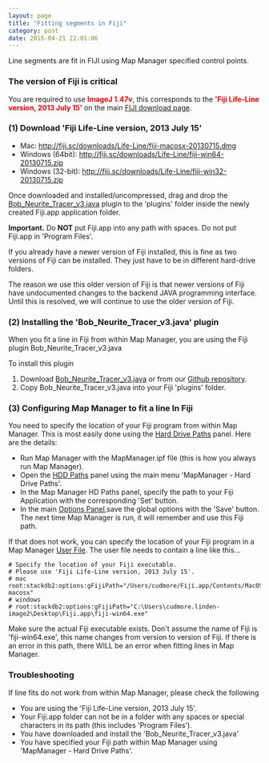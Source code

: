 ```yaml
---
layout: page
title: "Fitting segments in Fiji"
category: post
date: 2015-04-21 22:01:06
---
```

 
Line segments are fit in FIJI using Map Manager specified control points.

### The version of Fiji is critical

You are required to use <font color="red"><strong>ImageJ 1.47v</strong></font>, this corresponds to the <font color="red"><strong>'Fiji Life-Line version, 2013 July 15'</strong></font> on the main [FIJI download page][1].

### (1) Download 'Fiji Life-Line version, 2013 July 15'
  - Mac: http://fiji.sc/downloads/Life-Line/fiji-macosx-20130715.dmg
  - Windows (64bit): http://fiji.sc/downloads/Life-Line/fiji-win64-20130715.zip
  - Windows (32-bit): http://fiji.sc/downloads/Life-Line/fiji-win32-20130715.zip

Once downloaded and installed/uncompressed, drag and drop the [Bob_Neurite_Tracer_v3.java][4] plugin to the 'plugins' folder inside the newly created Fiji.app application folder.

<p class="important"><B>Important.</B> Do <B>NOT</B> put Fiji.app into any path with spaces. Do not put Fiji.app in 'Program Files'.</p>

If you already have a newer version of Fiji installed, this is fine as two versions of Fiji can be installed. They just have to be in different hard-drive folders.

The reason we use this older version of Fiji is that newer versions of Fiji have undocumented changes to the backend JAVA programming interface. Until this is resolved, we will continue to use the older version of Fiji.

### (2) Installing the 'Bob_Neurite_Tracer_v3.java' plugin

When you fit a line in Fiji from within Map Manager, you are using the Fiji plugin Bob_Neurite_Tracer_v3.java

To install this plugin

 1. Download [Bob_Neurite_Tracer_v3.java][4] or from our [Github repository][2].
 2. Copy Bob_Neurite_Tracer_v3.java into your Fiji 'plugins' folder.
 
### (3) Configuring Map Manager to fit a line In Fiji
 
You need to specify the location of your Fiji program from within Map Manager. This is most easily done using the [Hard Drive Paths][5] panel. Here are the details:

 - Run Map Manager with the MapManager.ipf file (this is how you always run Map Manager).
 - Open the [HDD Paths][5] panel using the main menu 'MapManager - Hard Drive Paths'.
 - In the Map Manager HD Paths panel, specify the path to your Fiji Application with the corresponding 'Set' button.
 - In the main [Options Panel][6],save the global options with the 'Save' button. The next time Map Manager is run, it will remember and use this Fiji path.
 
If that does not work, you can specify the location of your Fiji program in a Map Manager [User File][3]. The user file needs to contain a line like this...
 
	# Specify the location of your Fiji executable.
	# Please use 'Fiji Life-Line version, 2013 July 15'.
	# mac
	root:stackdb2:options:gFijiPath="/Users/cudmore/Fiji.app/Contents/MacOS/Imagej-macosx"
	# windows
	# root:stackdb2:options:gFijiPath="C:\Users\cudmore.linden-image2\Desktop\Fiji.app\fiji-win64.exe"

Make sure the actual Fiji executable exists. Don't assume the name of Fiji is 'fiji-win64.exe', this name changes from version to version of Fiji. If there is an error in this path, there WILL be an error when fitting lines in Map Manager.

### Troubleshooting

If line fits do not work from within Map Manager, please check the following

  - You are using the 'Fiji Life-Line version, 2013 July 15'.
  - Your Fiji.app folder can not be in a folder with any spaces or special characters in its path (this includes 'Program Files').
  - You have downloaded and install the 'Bob_Neurite_Tracer_v3.java'
  - You have specified your Fiji path within Map Manager using 'MapManager - Hard Drive Paths'.

[1]: http://fiji.sc/Downloads
[2]: https://github.com/cudmore/bob-fiji-plugins
[3]: user-files
[4]: images/Bob_Neurite_Tracer_v3.java
[5]: hdd-paths
[6]: stackdb-options-panel
